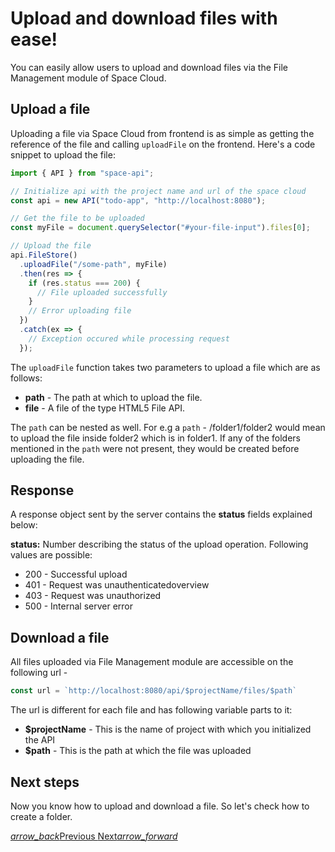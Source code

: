 # Upload and download files with ease!

You can easily allow users to upload and download files via the File Management module of Space Cloud.

## Upload a file

Uploading a file via Space Cloud from frontend is as simple as getting the reference of the file and calling `uploadFile` on the frontend. Here's a code snippet to upload the file:

```js
import { API } from "space-api";

// Initialize api with the project name and url of the space cloud
const api = new API("todo-app", "http://localhost:8080");

// Get the file to be uploaded
const myFile = document.querySelector("#your-file-input").files[0];

// Upload the file
api.FileStore()
  .uploadFile("/some-path", myFile)
  .then(res => {
    if (res.status === 200) {
      // File uploaded successfully
    }
    // Error uploading file
  })
  .catch(ex => {
    // Exception occured while processing request
  });
```

The `uploadFile` function takes two parameters to upload a file which are as follows:
- **path** - The path at which to upload the file.
- **file** - A file of the type HTML5 File API.

The `path` can be nested as well. For e.g a `path` - /folder1/folder2 would mean to upload the file inside folder2 which is in folder1. If any of the folders mentioned in the `path` were not present, they would be created before uploading the file.

## Response

A response object sent by the server contains the **status** fields explained below:

**status:** Number describing the status of the upload operation. Following values are possible:

- 200 - Successful upload
- 401 - Request was unauthenticatedoverview
- 403 - Request was unauthorized
- 500 - Internal server error


## Download a file

All files uploaded via File Management module are accessible on the following url - 

```js
const url = `http://localhost:8080/api/$projectName/files/$path`
```
The url is different for each file and has following variable parts to it:
- **$projectName** - This is the name of project with which you initialized the API
- **$path** - This is the path at which the file was uploaded


## Next steps

Now you know how to upload and download a file. So let's check how to create a folder.

<div class="btns-wrapper">
  <a href="/docs/file-storage/overview" class="waves-effect waves-light btn primary-btn-border btn-small">
    <i class="material-icons btn-with-icon">arrow_back</i>Previous
  </a>
  <a href="/docs/file-storage/create-folder" class="waves-effect waves-light btn primary-btn-fill btn-small">
    Next<i class="material-icons btn-with-icon">arrow_forward</i>
  </a>
</div>
